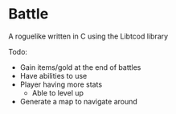 Battle 
======

A roguelike written in C using the Libtcod library

Todo:
- Gain items/gold at the end of battles
- Have abilities to use
- Player having more stats
  - Able to level up
- Generate a map to navigate around
